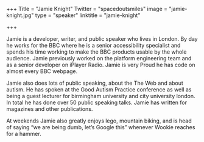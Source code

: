 +++
Title = "Jamie Knight"
Twitter = "spacedoutsmiles"
image = "jamie-knight.jpg"
type = "speaker"
linktitle = "jamie-knight"

+++


Jamie is a developer, writer, and public speaker who lives in London. By day he works for the BBC where he is a senior accessibility specialist and spends his time working to make the BBC products usable by the whole audience. Jamie previously worked on the platform engineering team and as a senior developer on iPlayer Radio. Jamie is very Proud he has code on almost every BBC webpage.

Jamie also does lots of public speaking, about the The Web and about autism. He has spoken at the Good Autism Practice conference as well as being a guest lecturer for birmingham university and city university london. In total he has done over 50 public speaking talks. Jamie has written for magazines and other publications.

At weekends Jamie also greatly enjoys lego, mountain biking, and is head of saying “we are being dumb, let’s Google this” whenever Wookie reaches for a hammer.
